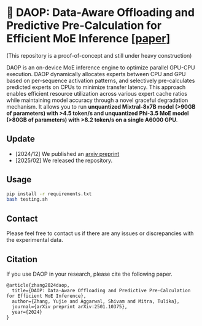 # 🎻 DAOP: Data-Aware Offloading and Predictive Pre-Calculation for Efficient MoE Inference [[paper]](https://arxiv.org/pdf/2501.10375)

(This repository is a proof-of-concept and still under heavy construction)

DAOP is an on-device MoE inference engine to optimize parallel GPU-CPU execution. DAOP dynamically allocates experts between CPU and GPU based on per-sequence activation patterns, and selectively pre-calculates predicted experts on CPUs to minimize transfer latency. This approach enables efficient resource utilization across various expert cache ratios while maintaining model accuracy through a novel graceful degradation mechanism. It allows you to run **unquantized Mixtral-8x7B model (>90GB of parameters) with >4.5 token/s and unquantized Phi-3.5 MoE model (>80GB of parameters) with >8.2 token/s on a single A6000 GPU**.

## Update
- [2024/12] We published an [arxiv preprint](https://arxiv.org/abs/2501.10375)
- [2025/02] We released the repository.

## Usage
```bash
pip install -r requirements.txt
bash testing.sh
```

## Contact
Please feel free to contact us if there are any issues or discrepancies with the experimental data.

## Citation
If you use DAOP in your research, please cite the following paper. 
```
@article{zhang2024daop,
  title={DAOP: Data-Aware Offloading and Predictive Pre-Calculation for Efficient MoE Inference},
  author={Zhang, Yujie and Aggarwal, Shivam and Mitra, Tulika},
  journal={arXiv preprint arXiv:2501.10375},
  year={2024}
}
```
